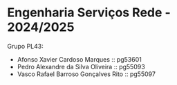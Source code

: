 # Engenharia Serviços Rede - 2024/2025

Grupo PL43:

- Afonso Xavier Cardoso Marques :: pg53601
- Pedro Alexandre da Silva Oliveira :: pg55093
- Vasco Rafael Barroso Gonçalves Rito :: pg55097

